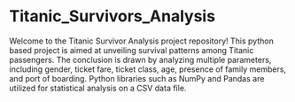 # Titanic_Survivors_Analysis
Welcome to the Titanic Survivor Analysis project repository!
This python based project is aimed at unveiling survival patterns among Titanic passengers.
The conclusion is drawn by analyzing multiple parameters, including gender, ticket fare, ticket class, age, presence of family members, and port of boarding.
Python libraries such as NumPy and Pandas are utilized for statistical analysis on a CSV data file.

